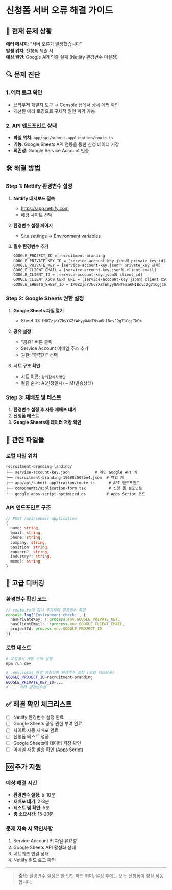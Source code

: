 # 신청폼 서버 오류 해결 가이드

## 🚨 현재 문제 상황

**에러 메시지**: "서버 오류가 발생했습니다"  
**발생 위치**: 신청폼 제출 시  
**예상 원인**: Google API 인증 실패 (Netlify 환경변수 미설정)

## 🔍 문제 진단

### 1. 에러 로그 확인
- 브라우저 개발자 도구 → Console 탭에서 상세 에러 확인
- 개선된 에러 로깅으로 구체적 원인 파악 가능

### 2. API 엔드포인트 상태
- **파일 위치**: `app/api/submit-application/route.ts`
- **기능**: Google Sheets API 연동을 통한 신청 데이터 저장
- **의존성**: Google Service Account 인증

## 🛠️ 해결 방법

### Step 1: Netlify 환경변수 설정

1. **Netlify 대시보드 접속**
   - https://app.netlify.com
   - 해당 사이트 선택

2. **환경변수 설정 페이지**
   - Site settings → Environment variables

3. **필수 환경변수 추가**
   ```bash
   GOOGLE_PROJECT_ID = recruitment-branding
   GOOGLE_PRIVATE_KEY_ID = [service-account-key.json의 private_key_id]
   GOOGLE_PRIVATE_KEY = [service-account-key.json의 private_key 전체]
   GOOGLE_CLIENT_EMAIL = [service-account-key.json의 client_email]
   GOOGLE_CLIENT_ID = [service-account-key.json의 client_id]
   GOOGLE_CLIENT_X509_CERT_URL = [service-account-key.json의 client_x509_cert_url]
   GOOGLE_SHEETS_SHEET_ID = 1M0ZzjdY7kvYXZfWhyyOANTHsa6HIBcvJ2g71CgjIkDk
   ```

### Step 2: Google Sheets 권한 설정

1. **Google Sheets 파일 열기**
   - Sheet ID: `1M0ZzjdY7kvYXZfWhyyOANTHsa6HIBcvJ2g71CgjIkDk`

2. **공유 설정**
   - "공유" 버튼 클릭
   - Service Account 이메일 주소 추가
   - 권한: "편집자" 선택

3. **시트 구조 확인**
   - 시트 이름: `강의참석자명단`
   - 컬럼 순서: A(신청일시) ~ M(발송상태)

### Step 3: 재배포 및 테스트

1. **환경변수 설정 후 자동 재배포 대기**
2. **신청폼 테스트**
3. **Google Sheets에 데이터 저장 확인**

## 📁 관련 파일들

### 로컬 파일 위치
```
recruitment-branding-landing/
├── service-account-key.json           # 메인 Google API 키
├── recruitment-branding-19688c507be4.json  # 백업 키
├── app/api/submit-application/route.ts      # API 엔드포인트
├── components/application-form.tsx          # 신청 폼 컴포넌트
└── google-apps-script-optimized.gs         # Apps Script 코드
```

### API 엔드포인트 구조
```typescript
// POST /api/submit-application
{
  name: string,
  email: string,
  phone: string,
  company: string,
  position: string,
  concern?: string,
  industry?: string,
  memo?: string
}
```

## 🔧 고급 디버깅

### 환경변수 확인 코드
```typescript
// route.ts에 임시 추가하여 환경변수 확인
console.log('Environment check:', {
  hasPrivateKey: !!process.env.GOOGLE_PRIVATE_KEY,
  hasClientEmail: !!process.env.GOOGLE_CLIENT_EMAIL,
  projectId: process.env.GOOGLE_PROJECT_ID
})
```

### 로컬 테스트
```bash
# 로컬에서 개발 서버 실행
npm run dev

# .env.local 파일 생성하여 환경변수 설정 (로컬 테스트용)
GOOGLE_PROJECT_ID=recruitment-branding
GOOGLE_PRIVATE_KEY_ID=...
# ... 기타 환경변수들
```

## ✅ 해결 확인 체크리스트

- [ ] Netlify 환경변수 설정 완료
- [ ] Google Sheets 공유 권한 부여 완료
- [ ] 사이트 자동 재배포 완료
- [ ] 신청폼 테스트 성공
- [ ] Google Sheets에 데이터 저장 확인
- [ ] 이메일 자동 발송 확인 (Apps Script)

## 🆘 추가 지원

### 예상 해결 시간
- **환경변수 설정**: 5-10분
- **재배포 대기**: 2-3분
- **테스트 및 확인**: 5분
- **총 소요시간**: 15-20분

### 문제 지속 시 확인사항
1. Service Account 키 파일 유효성
2. Google Sheets API 활성화 상태
3. 네트워크 연결 상태
4. Netlify 빌드 로그 확인

---

> **중요**: 환경변수 설정은 한 번만 하면 되며, 설정 후에는 모든 신청폼이 정상 작동합니다. 